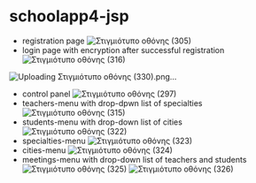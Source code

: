 # schoolapp4-jsp
- registration page
![Στιγμιότυπο οθόνης (305)](https://github.com/billmazio/schoolapp4-jsp/assets/116730698/19a60f28-4a04-42d5-bdb0-c9cd18171049)
- login page with encryption after successful registration
![Στιγμιότυπο οθόνης (316)](https://github.com/billmazio/schoolapp4-jsp/assets/116730698/90967e32-8f4c-429f-92a9-6aa742bb1b74)


![Uploading Στιγμιότυπο οθόνης (330).png…]()


- control panel
![Στιγμιότυπο οθόνης (297)](https://github.com/billmazio/schoolapp4-jsp/assets/116730698/e85a7696-2ff0-40cb-8390-6668979d5347)
- teachers-menu with drop-dpwn list of specialties
![Στιγμιότυπο οθόνης (315)](https://github.com/billmazio/schoolapp4-jsp/assets/116730698/01c7add9-f1e6-4b24-a019-8d12a9669d4a)
- students-menu with drop-down list of cities
![Στιγμιότυπο οθόνης (322)](https://github.com/billmazio/schoolapp4-jsp/assets/116730698/e2b71a95-4959-478d-a36a-fa1d12324da6)
- specialties-menu
![Στιγμιότυπο οθόνης (323)](https://github.com/billmazio/schoolapp4-jsp/assets/116730698/b45d93c8-d0bf-4aa6-954e-6c6b40e21a06)
- cities-menu
![Στιγμιότυπο οθόνης (324)](https://github.com/billmazio/schoolapp4-jsp/assets/116730698/0b2bf7a6-d879-49c1-a11a-f21a4281b73e)
- meetings-menu with drop-down list of teachers and students
![Στιγμιότυπο οθόνης (325)](https://github.com/billmazio/schoolapp4-jsp/assets/116730698/68c69da7-bce8-4cd3-b529-a60cade996e7)
![Στιγμιότυπο οθόνης (326)](https://github.com/billmazio/schoolapp4-jsp/assets/116730698/ad250c64-8848-49c0-87c2-9d418e5d18a4)
